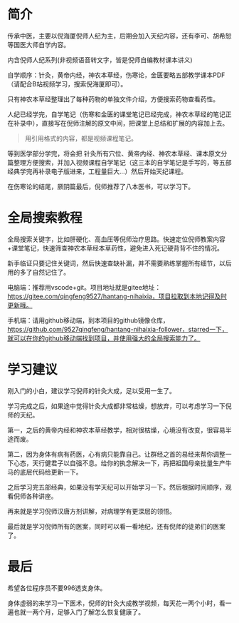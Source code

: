 简介
===============
传承中医，主要以倪海厦倪师人纪为主，后期会加入天纪内容，还有李可、胡希恕等国医大师自学内容。

内含倪师人纪系列(非视频语音转文字，皆是倪师自编教材课本讲义)

自学顺序：针灸，黄帝内经，神农本草经，伤寒论，金匮要略五部教学课本PDF（请配合B站视频学习，搜索倪海厦即可）。

只有神农本草经整理出了每种药物的单独文件介绍，方便搜索药物查看药性。

人纪已经学完，自学笔记（伤寒和金匮的课堂笔记已经完成，神农本草经的笔记正在补录中），直接写在倪师注解的原文中间，把课堂上总结和扩展的内容加上去。

> 用引用格式的内容，都是视频课程笔记。

等到医学部分学完，将会把 针灸所有穴位、黄帝内经、神农本草经、课本原文分篇整理方便搜索，并加入视频课程自学笔记（这三本的自学笔记是手写的，等五部经典学完再补录电子版进来，工程量巨大...）然后开始天纪课程。

在伤寒论的结尾，厥阴篇最后，倪师推荐了八本医书，可以学习下。

全局搜索教程
===============

全局搜索关键字，比如肝硬化、高血压等倪师治疗思路。快速定位倪师教案内容+课堂笔记，快速筛查神农本草经本草药性，避免进入死记硬背背不住的情况。

新手临证只要记住关键词，然后快速查缺补漏，并不需要熟练掌握所有细节，以后用的多了自然记住了。

电脑端：推荐用vscode+git。项目地址就是gitee地址：https://gitee.com/qingfeng9527/hantang-nihaixia，项目拉取到本地记得及时更新哦。

手机端：请用github移动端，到本项目的github镜像仓库，https://github.com/9527qingfeng/hantang-nihaixia-follower，starred一下，就可以在你的github移动端找到项目，并使用强大的全局搜索能力了。

学习建议
===============
刚入门的小白，建议学习倪师的针灸大成，足以受用一生了。

学习完成之后，如果途中觉得针灸大成都非常枯燥，想放弃，可以考虑学习一下倪师的天纪。

第一，之后的黄帝内经和神农本草经教学，相对很枯燥，心境没有改变，很容易半途而废。

第二，因为身体有病有药医，心有病只能靠自己。让群经之首的易经来帮你调整一下心态，天行健君子以自强不息。给你的执念解决一下，再把祖国母亲批量生产牛马的底层代码给更新一下。

之后学习完五部经典，如果没有学天纪可以开始学习一下。然后根据时间顺序，观看倪师各种讲座。

再来就是学习倪师汉唐方剂讲解，对病理学有更深层的领悟。

最后就是学习倪师所有的医案，同时可以看一看地纪，还有倪师的徒弟们的医案了。

最后
===============

希望各位程序员不要996透支身体。

身体虚弱的来学习一下医术，倪师的针灸大成教学视频，每天花一两个小时，看一遍也就一两个月，足够入门了解怎么恢复健康了。
